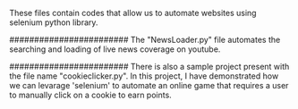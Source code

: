 These files contain codes that allow us to automate websites using selenium python library.

########################
The "NewsLoader.py" file automates the searching and loading of live news coverage on youtube.

########################
There is also a sample project present with the file name "cookieclicker.py". In this project, I have demonstrated how we can levarage 'selenium' to automate 
an online game that requires a user to manually click on a cookie to earn points.   
